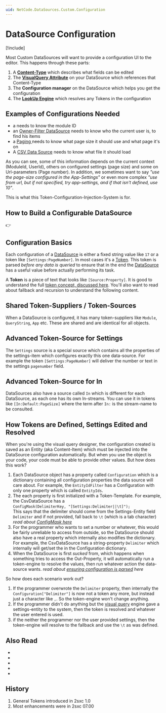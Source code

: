 ```yaml
---
uid: NetCode.DataSources.Custom.Configuration
---
```


# DataSource Configuration

[!include[](~/basics/stack/_shared-float-summary.md)]
<style>
  .context-box-summary .datasource-custom, 
  .context-box-summary .query-params,
  .context-box-summary .data-configuration
  { visibility: visible; } 
</style>

Most Custom DataSources will want to provide a configuration UI to the editor. This happens through these parts:

1. A **[Content-Type](xref:NetCode.DataSources.Custom.ConfigurationData)** which describes what fields can be edited
1. The **[VisualQuery Attribute](xref:NetCode.DataSources.Custom.VisualQueryAttribute)** on your DataSource which references that Content-Type
1. The **Configuration manager** on the DataSource which helps you get the configuration
1. The **[LookUp Engine](xref:Basics.LookUp.Engine)** which resolves any Tokens in the configuration

## Examples of Configurations Needed

* a [](xref:ToSic.Sxc.DataSources.CmsBlock) needs to know the module ID 
* an [Owner-Filter DataSource](xref:ToSic.Eav.DataSources.OwnerFilter) needs to know who the current user is, to find his items
* a [Paging ](xref:ToSic.Eav.DataSources.Paging) needs to know what page size it should use and what page it's on
* A [CSV Data Source](xref:ToSic.Eav.DataSources.CsvDataSource) needs to know what file it should load

As you can see, some of this information depends on the current context (ModuleId, UserId), others on configured settings (page size) and some on Url-parameters (Page number). In addition, we sometimes want to say _"use the page-size configured in the App-Settings"_ or even more complex _"use from url, but if not specified, try app-settings, and if that isn't defined, use 10"_.

This is what this Token-Configuration-Injection-System is for. 


## How to Build a Configurable DataSource

👉 [](xref:NetCode.DataSources.Custom.ConfigurableDataSource)


## Configuration Basics

Each configuration of a [DataSource](xref:NetCode.DataSources.DataSource) is either a fixed string value like `17` or a token like `[Settings:PageNumber]`. In most cases it's a [Token](xref:Basics.LookUp.Tokens). This token is parsed _before any data is queried_ to ensure that in the end the [DataSource](xref:NetCode.DataSources.DataSource) has a useful value before actually performing its task. 

A **Token** is a piece of text that looks like `[Source:Property]`. It is good to understand the full [token concept, discussed here](xref:Basics.LookUp.Tokens). You'll also want to read about fallback and recursion to understand the following content. 

## Shared Token-Suppliers / Token-Sources

When a DataSource is configured, it has many token-suppliers like `Module`, `QueryString`, `App` etc. These are shared and are identical for all objects. 

## Advanced Token-Source for Settings

The `Settings` source is a special source which contains all the properties of the settings-item which configures exactly this one data-source. For example the token `[Settings:PageNumber]` will deliver the number or text in the settings `pagenumber` field. 

## Advanced Token-Source for In

DataSources also have a source called `In` which is different for each DataSource, as each one has its own In-streams. You can use it in tokens like `[In:Default:PageSize]` where the term after `In:` is the stream-name to be consulted. 

## How Tokens are Defined, Settings Edited and Resolved

When you're using the visual query designer, the configuration created is saved as an Entity (aka Content-Item) which must be injected into the DataSource configuration automatically. But when you use the object is your code, your code must be able to provide other values. But how does this work?

1. Each DataSource object has a property called `Configuration` which is a dictionary containing all configuration properties the data source will care about. For example, the `EntityIdFilter` has a Configuration with only one property which is called `EntityIds`. 
2. The each property is first initialized with a Token-Template. For example, the CsvDataSource has a  
`ConfigMask(DelimiterKey, "[Settings:Delimiter||\t]");`   
This says that the delimiter should come from the Settings-Entity field `Delimiter` and if not provided, fall back to `\t` (which is a tab character)  
_read about [ConfigMask here](xref:NetCode.DataSources.Custom.ConfigMask)_  
3. For the programmer who wants to set a number or whatever, this would be fairly unreliable to access from outside, so the DataSource should also have a real property which internally also modifies the dictionary. For example, the CsvDataSource has a string-property `Delimiter` which internally will get/set the in the Configuration dictionary.  
3. When the DataSource is first _sucked_ from, which happens when something tries to access the Out-Property, it will automatically run a token-engine to resolve the values, then run whatever action the data-source wants. _read about [ensuring configuration is parsed](xref:NetCode.DataSources.Custom.ConfigurationParse) here_

So how does each scenario work out?

1. If the programmer overwrote the `Delimiter` property, then internally the `Configuration["Delimiter"]` is now not a token any more, but instead just a character like `,`. So the token-engine won't change anything. 
1. If the programmer didn't do anything but the [visual query](xref:ToSic.Eav.DataSources.Queries.VisualQueryAttribute) engine gave a settings-entity to the system, then the token is resolved and whatever the user entered is used. 
1. if the neither the programmer nor the user provided settings, then the token-engine will resolve to the fallback and use the `\t` as was defined.

## Also Read

* [](xref:Basics.LookUp.Index)
* [](xref:Basics.LookUp.Tokens)
* [](xref:NetCode.DataSources.Custom.Api)
* [](xref:NetCode.DataSources.Custom.ConfigurationParse)
* [](xref:ToSic.Eav.DataSources.IDataStream)


## History

1. General Tokens introduced in 2sxc 1.0
1. Most enhancements were in 2sxc 07.00

